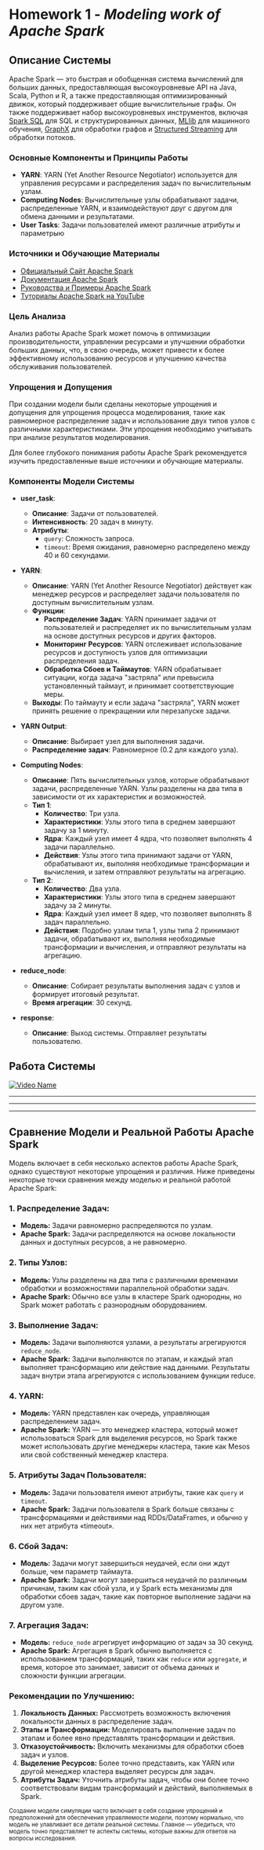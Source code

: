 # Homework 1 - _Modeling work of Apache Spark_


## Описание Системы

Apache Spark — это быстрая и обобщенная система вычислений для больших данных, предоставляющая высокоуровневые API на Java, Scala, Python и R, а также предоставляющая оптимизированный движок, который поддерживает общие вычислительные графы. Он также поддерживает набор высокоуровневых инструментов, включая [Spark SQL](https://spark.apache.org/sql/) для SQL и структурированных данных, [MLlib](https://spark.apache.org/mllib/) для машинного обучения, [GraphX](https://spark.apache.org/graphx/) для обработки графов и [Structured Streaming](https://spark.apache.org/structured-streaming/) для обработки потоков.

### Основные Компоненты и Принципы Работы
- **YARN**: YARN (Yet Another Resource Negotiator) используется для управления ресурсами и распределения задач по вычислительным узлам.
- **Computing Nodes**: Вычислительные узлы обрабатывают задачи, распределенные YARN, и взаимодействуют друг с другом для обмена данными и результатами.
- **User Tasks**: Задачи пользователей имеют различные атрибуты и параметрыю

### Источники и Обучающие Материалы
- [Официальный Сайт Apache Spark](https://spark.apache.org/)
- [Документация Apache Spark](https://spark.apache.org/docs/latest/)
- [Руководства и Примеры Apache Spark](https://spark.apache.org/examples.html)
- [Туториалы Apache Spark на YouTube](https://www.youtube.com/user/TheApacheSpark)

### Цель Анализа
Анализ работы Apache Spark может помочь в оптимизации производительности, управлении ресурсами и улучшении обработки больших данных, что, в свою очередь, может привести к более эффективному использованию ресурсов и улучшению качества обслуживания пользователей.

### Упрощения и Допущения
При создании модели были сделаны некоторые упрощения и допущения для упрощения процесса моделирования, такие как равномерное распределение задач и использование двух типов узлов с различными характеристиками. Эти упрощения необходимо учитывать при анализе результатов моделирования.

Для более глубокого понимания работы Apache Spark рекомендуется изучить предоставленные выше источники и обучающие материалы.

### Компоненты Модели Системы

- **user_task**: 
  - **Описание**: Задачи от пользователей.
  - **Интенсивность**: 20 задач в минуту.
  - **Атрибуты**:
    - `query`: Сложность запроса.
    - `timeout`: Время ожидания, равномерно распределено между 40 и 60 секундами.
  
- **YARN**: 
  - **Описание**: YARN (Yet Another Resource Negotiator) действует как менеджер ресурсов и распределяет задачи пользователя по доступным вычислительным узлам.
  - **Функции**:
    - **Распределение Задач**: YARN принимает задачи от пользователей и распределяет их по вычислительным узлам на основе доступных ресурсов и других факторов.
    - **Мониторинг Ресурсов**: YARN отслеживает использование ресурсов и доступность узлов для оптимизации распределения задач.
    - **Обработка Сбоев и Таймаутов**: YARN обрабатывает ситуации, когда задача "застряла" или превысила установленный таймаут, и принимает соответствующие меры.
  - **Выходы**: По таймауту и если задача "застряла", YARN может принять решение о прекращении или перезапуске задачи.


- **YARN Output**: 
  - **Описание**: Выбирает узел для выполнения задачи.
  - **Распределение задач**: Равномерное (0.2 для каждого узла).
  

- **Computing Nodes**: 
  - **Описание**: Пять вычислительных узлов, которые обрабатывают задачи, распределенные YARN. Узлы разделены на два типа в зависимости от их характеристик и возможностей.
  - **Тип 1**:
    - **Количество**: Три узла.
    - **Характеристики**: Узлы этого типа в среднем завершают задачу за 1 минуту.
    - **Ядра**: Каждый узел имеет 4 ядра, что позволяет выполнять 4 задачи параллельно.
    - **Действия**: Узлы этого типа принимают задачи от YARN, обрабатывают их, выполняя необходимые трансформации и вычисления, и затем отправляют результаты на агрегацию.
  - **Тип 2**:
    - **Количество**: Два узла.
    - **Характеристики**: Узлы этого типа в среднем завершают задачу за 2 минуты.
    - **Ядра**: Каждый узел имеет 8 ядер, что позволяет выполнять 8 задач параллельно.
    - **Действия**: Подобно узлам типа 1, узлы типа 2 принимают задачи, обрабатывают их, выполняя необходимые трансформации и вычисления, и отправляют результаты на агрегацию.

- **reduce_node**: 
  - **Описание**: Собирает результаты выполнения задач с узлов и формирует итоговый результат.
  - **Время агрегации**: 30 секунд.

- **response**: 
  - **Описание**: Выход системы. Отправляет результаты пользователю.

## Работа Системы

[![Video Name](https://seuladogeek.com.br/wp-content/uploads/2022/02/Youtube-Logo-1536x864.png)](https://youtu.be/UFtW2P_Af0c "Video Name")

--- 
--- 
--- 
## Сравнение Модели и Реальной Работы Apache Spark

Модель включает в себя несколько аспектов работы Apache Spark, однако существуют некоторые упрощения и различия. Ниже приведены некоторые точки сравнения между моделью и реальной работой Apache Spark:

### 1. **Распределение Задач:**
   - **Модель:** Задачи равномерно распределяются по узлам.
   - **Apache Spark:** Задачи распределяются на основе локальности данных и доступных ресурсов, а не равномерно.

### 2. **Типы Узлов:**
   - **Модель:** Узлы разделены на два типа с различными временами обработки и возможностями параллельной обработки задач.
   - **Apache Spark:** Обычно все узлы в кластере Spark однородны, но Spark может работать с разнородным оборудованием.

### 3. **Выполнение Задач:**
   - **Модель:** Задачи выполняются узлами, а результаты агрегируются `reduce_node`.
   - **Apache Spark:** Задачи выполняются по этапам, и каждый этап выполняет трансформацию или действие над данными. Результаты задач внутри этапа агрегируются с использованием функции reduce.

### 4. **YARN:**
   - **Модель:** YARN представлен как очередь, управляющая распределением задач.
   - **Apache Spark:** YARN — это менеджер кластера, который может использоваться Spark для выделения ресурсов, но Spark также может использовать другие менеджеры кластера, такие как Mesos или свой собственный менеджер кластера.

### 5. **Атрибуты Задач Пользователя:**
   - **Модель:** Задачи пользователя имеют атрибуты, такие как `query` и `timeout`.
   - **Apache Spark:** Задачи пользователя в Spark больше связаны с трансформациями и действиями над RDDs/DataFrames, и обычно у них нет атрибута «timeout».

### 6. **Сбой Задач:**
   - **Модель:** Задачи могут завершиться неудачей, если они ждут больше, чем параметр таймаута.
   - **Apache Spark:** Задачи могут завершиться неудачей по различным причинам, таким как сбой узла, и у Spark есть механизмы для обработки сбоев задач, такие как повторное выполнение задачи на другом узле.

### 7. **Агрегация Задач:**
   - **Модель:** `reduce_node` агрегирует информацию от задач за 30 секунд.
   - **Apache Spark:** Агрегация в Spark обычно выполняется с использованием трансформаций, таких как `reduce` или `aggregate`, и время, которое это занимает, зависит от объема данных и сложности функции агрегации.

### Рекомендации по Улучшению:
1. **Локальность Данных:** Рассмотреть возможность включения локальности данных в распределение задач.
2. **Этапы и Трансформации:** Моделировать выполнение задач по этапам и более явно представлять трансформации и действия.
3. **Отказоустойчивость:** Включить механизмы для обработки сбоев задач и узлов.
4. **Выделение Ресурсов:** Более точно представить, как YARN или другой менеджер кластера выделяет ресурсы для задач.
5. **Атрибуты Задач:** Уточнить атрибуты задач, чтобы они более точно соответствовали видам трансформаций и действий, выполняемых в Spark.

<sup> Создание модели симуляции часто включает в себя создание упрощений и предположений для обеспечения управляемости модели, поэтому нормально, что модель не улавливает все детали реальной системы. Главное — убедиться, что модель точно представляет те аспекты системы, которые важны для ответов на вопросы исследования. </sup>
